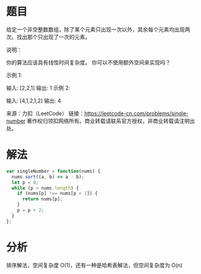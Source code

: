 
# 题目

给定一个非空整数数组，除了某个元素只出现一次以外，其余每个元素均出现两次。找出那个只出现了一次的元素。

说明：

你的算法应该具有线性时间复杂度。 你可以不使用额外空间来实现吗？

示例 1:

输入: [2,2,1]
输出: 1
示例 2:

输入: [4,1,2,1,2]
输出: 4

来源：力扣（LeetCode）
链接：https://leetcode-cn.com/problems/single-number
著作权归领扣网络所有。商业转载请联系官方授权，非商业转载请注明出处。

# 解法

```javascript
var singleNumber = function(nums) {
  nums.sort((a, b) => a - b);
  let p = 0;
  while (p < nums.length) {
    if (nums[p] !== nums[p + 1]) {
      return nums[p];
    }
    p = p + 2;
  }
};
```

# 分析

排序解法，空间复杂度 O(1)，还有一种是哈希表解法，但空间复杂度为 O(n)